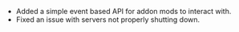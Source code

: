 - Added a simple event based API for addon mods to interact with.
- Fixed an issue with servers not properly shutting down.
